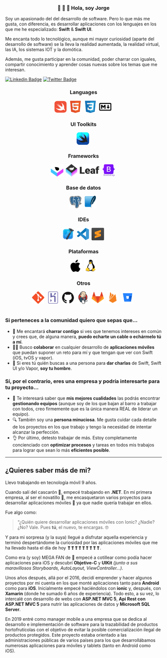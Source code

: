 <!--
**jorgemhtdev/jorgemhtdev** is a ✨ _special_ ✨ repository because its `README.md` (this file) appears on your GitHub profile.

Here are some ideas to get you started:

- 🔭 I’m currently working on ...
- 🌱 I’m currently learning ...
- 👯 I’m looking to collaborate on ...
- 🤔 I’m looking for help with ...
- 💬 Ask me about ...
- 📫 How to reach me: ...
- 😄 Pronouns: ...
- ⚡ Fun fact: ...
-->

<h3 align="center"> 👋 👋 👋 Hola, soy Jorge</h3>

Soy un apasionado del del desarrollo de software. Pero lo que más me gusta, con diferencia, es desarrollar aplicaciones con los lenguajes en los que me he especializado: **Swift** & **Swift UI**.

Me encanta todo lo tecnológico, aunque mi mayor curiosidad (aparte del desarrollo de software) se la lleva la realidad aumentada, la realidad virtual, las IA, los sistemas IOT y la domótica.

Además, me gusta participar en la comunidad, poder charrar con iguales, compartir conocimiento y aprender cosas nuevas sobre los temas que me interesan.

[![Linkedin Badge](https://img.shields.io/badge/-LinkedIn-0e76a8?style=flat-square&logo=Linkedin&logoColor=white)](https://linkedin.com/in/jorgemhtdev)
[![Twitter Badge](https://img.shields.io/badge/-Twitter-00acee?style=flat-square&logo=Twitter&logoColor=white)](https://twitter.com/jorgemhtdev)

<div align="center">
  <h3>Languages</h3>
  <img src="https://github.com/jorgemhtdev/Resources/blob/main/assets/languages/swift.svg" title="swift" alt="swift" width="40" height="40"/>&nbsp;
  <img src="https://github.com/jorgemhtdev/Resources/blob/main/assets/languages/html5.svg" title="html5" alt="html5" width="40" height="40"/>&nbsp;
  <img src="https://github.com/jorgemhtdev/Resources/blob/main/assets/languages/css3.svg" title="css3" alt="css3" width="40" height="40"/>&nbsp;
  <img src="https://github.com/jorgemhtdev/Resources/blob/main/assets/languages/markdown.svg" title="markdown" alt="markdown" width="40" height="40"/>&nbsp;
</div>

<section align="center">
  <h3>UI Toolkits</h3>
  <img src="https://github.com/jorgemhtdev/Resources/blob/main/assets/uitoolkits/swiftui.svg" title="swiftui" alt="swiftui" width="40" height="40"/>&nbsp;

</section>

<section align="center">
  <h3>Frameworks</h3>
  <img src="https://github.com/jorgemhtdev/Resources/blob/main/assets/frameworks/vapor.png" title="vapor" alt="vapor" width="40" height="40"/>&nbsp;
  <img src="https://github.com/jorgemhtdev/Resources/blob/main/assets/frameworks/leaf.png" title="leaf" alt="leaf" width="110" height="40"/>&nbsp;
  <img src="https://github.com/jorgemhtdev/Resources/blob/main/assets/frameworks/bootstrap.svg" title="bootstrap" alt="bootstrap" width="40" height="40"/>&nbsp;
</section>

<section align="center">
  <h3>Base de datos</h3>
  <img src="https://github.com/jorgemhtdev/Resources/blob/main/assets/db/postgresql.svg" title="postgresql" alt="postgresql" width="40" height="40"/>&nbsp;
  <img src="https://github.com/jorgemhtdev/Resources/blob/main/assets/db/sqlite.svg" title="sqlite" alt="sqlite" width="40" height="40"/>&nbsp;
</section>

<section align="center">
  <h3>IDEs</h3>
  <img src="https://github.com/jorgemhtdev/Resources/blob/main/assets/ides/xcode.svg" title="xcode" alt="xcode" width="40" height="40"/>&nbsp;
  <img src="https://github.com/jorgemhtdev/Resources/blob/main/assets/ides/vscode.svg" title="vscode" alt="vscode" width="40" height="40"/>&nbsp;
  <img src="https://github.com/jorgemhtdev/Resources/blob/main/assets/ides/sublimetext.png" title="sublimetext" alt="sublimetext" width="40" height="40"/>&nbsp;
</section>

<section align="center">
  <h3>Plataformas</h3>
  <img src="https://github.com/jorgemhtdev/Resources/blob/main/assets/platforms/apple.svg" title="apple" alt="apple" width="40" height="40"/>&nbsp;
  <img src="https://github.com/jorgemhtdev/Resources/blob/main/assets/platforms/linux.svg" title="linux" alt="linux" width="40" height="40"/>&nbsp;
</section>

<section align="center">
  <h3>Otros</h3>
  <img src="https://github.com/jorgemhtdev/Resources/blob/main/assets/tools/git.svg" title="git" alt="git" width="40" height="40"/>&nbsp;
  <img src="https://github.com/jorgemhtdev/Resources/blob/main/assets/tools/heroku.svg" title="heroku" alt="heroku" width="40" height="40"/>&nbsp;
  <img src="https://github.com/jorgemhtdev/Resources/blob/main/assets/tools/github.svg" title="github" alt="github" width="40" height="40"/>&nbsp;
  <img src="https://github.com/jorgemhtdev/Resources/blob/main/assets/tools/jenkins.svg" title="jenkins" alt="jenkins" width="40" height="40"/>&nbsp;
  <img src="https://github.com/jorgemhtdev/Resources/blob/main/assets/tools/gitlab.svg" title="gitlab" alt="gitlab" width="40" height="40"/>&nbsp;
  <img src="https://github.com/jorgemhtdev/Resources/blob/main/assets/tools/firebase.svg" title="firebase" alt="firebase" width="40" height="40"/>&nbsp;
  <img src="https://github.com/jorgemhtdev/Resources/blob/main/assets/tools/bitbucket.svg" title="bitbucket" alt="bitbucket" width="40" height="40"/>&nbsp;
</section>

<br/>

### Si perteneces a la comunidad quiero que sepas que...

- 💬 Me encantará **charrar contigo** si ves que tenemos intereses en común y crees que, de alguna manera, **puedo echarte un cable o echármelo tú a mí**.
- 👨‍💻 Busco **colaborar** en cualquier desarrollo de **aplicaciones móviles** que puedan suponer un reto para mí y que tengan que ver con Swift (iOS, tvOS y vapor).
- 🎤 Si eres tú quién buscas a una persona para **dar charlas** de Swift, Swift UI y/o Vapor, **soy tu hombre**. 

### Sí, por el contrario, eres una empresa y podría interesarte para tu proyecto...

- 🤼 Te interesará saber que **mis mejores cualidades** las podrás encontrar **gestionando equipos** (aunque soy de los que bajan al barro a trabajar con todos, creo firmemente que es la única manera REAL de liderar un equipo).
- 🔍 También soy una **persona minuciosa**. Me gusta cuidar cada detalle de los proyectos en los que trabajo y tengo la necesidad de intentar alcanzar la perfección.
- 👌 Por último, detesto trabajar de más. Estoy completamente concienciado con **optimizar procesos** y tareas en todos mis trabajos para lograr que sean lo más **eficientes posible**.

--- 

## ¿Quieres saber más de mi?

Llevo trabajando en tecnología móvil 9 años.

Cuando salí del cascarón 🐣, empecé trabajando en **.NET**. En mi primera empresa, al ser el novatillo 👶, me encasquetaron varios proyectos para desarrollar aplicaciones móviles 📱 ya que nadie quería trabajar en ellos.

Fue algo como: 
> “¿Quién quiere desarrollar aplicaciones móviles con Ionic? ¿Nadie? ¿No? Vale. Pues **tú**, el nuevo, te encargas. 🤓 

Y para mi sorpresa (y la suya) llegué a disfrutar aquella experiencia y terminó despertándome la curiosidad por las aplicaciones móviles que me ha llevado hasta el día de hoy ❣❣❣❣❣❣❣❣❣.

Como era (y soy) MEGA FAN de  empecé a cotillear como podía hacer aplicaciones para iOS y descubrí **Objetive-C** y **UIKit** *(junto a sus maravillosos Storyboards, AutoLayout, ViewController...)*.

Unos años después, allá por el 2016, decidí emprender y hacer algunos proyectos por mi cuenta en los que monté aplicaciones tanto para **Android** como para **iOS**. Inicialmente empecé haciéndolos con **ionic** y, después, con **Xamarin** (donde he sumado 6 años de experiencia). Todo esto, a su vez, lo intercalé con desarrollo de webs con **ASP.NET MVC 5**, **Api Rest con ASP.NET MVC 5** para nutrir las aplicaciones de datos y **Microsoft SQL Server**.

En 2019 entré como manager mobile a una empresa que se dedica al desarrollo e implementación de software para la trazabilidad de productos hortofrutícolas con el objetivo de evitar la posible comercialización ilegal de productos protegidos. Este proyecto estaba orientado a las administraciones públicas de varios países para los que desarrollábamos numerosas aplicaciones para móviles y tablets (tanto en Android como iOS).
